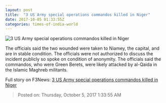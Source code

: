 ```yaml
---
layout: post
title:  "3 US Army special operations commandos killed in Niger"
date: 2017-10-05 01:33:55Z
categories: times-of-india-world
---
```


![3 US Army special operations commandos killed in Niger](https://static.toiimg.com/photo/msid-60948393/60948393.jpg?207568)

The officials said the two wounded were taken to Niamey, the capital, and are in stable condition. The officials were not authorized to discuss the incident publicly so spoke on condition of anonymity. The officials said the commandos, who were Green Berets, were likely attacked by al-Qaida in the Islamic Maghreb militants.


Full story on F3News: [3 US Army special operations commandos killed in Niger](http://www.f3nws.com/n/ghJGRB)

> Posted on: Thursday, October 5, 2017 1:33:55 AM
